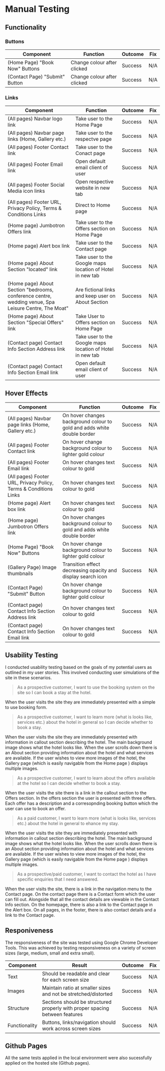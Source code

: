 # Manual Testing

## Functionality

### Buttons

| Component | Function | Outcome | Fix |
| -------------- | ------------------- | ---------------- | --- |
| (Home Page) "Book Now" Buttons| Change colour after clicked | Success | N/A |
| (Contact Page) "Submit" Button | Change colour after clicked | Success | N/A |

### Links 
| Component | Function | Outcome | Fix |
| -------------- | ------------------- | ---------------- | --- |
| (All pages) Navbar logo link | Take user to the Home Page | Success | N/A |
| (All pages) Navbar page links (Home, Gallery etc.) | Take user to the respectve page  | Success | N/A |
| (All pages) Footer Contact link | Take user to the Conact page  | Success | N/A |
| (All pages) Footer Email link | Open default email client of user  | Success | N/A |
| (All pages) Footer Social Media icon links | Open respective website in new tab  | Success | N/A |
| (All pages) Footer URL, Privacy Policy, Terms & Conditions Links  | Direct to Home page   | Success | N/A |
| (Home page) Jumbotron Offers link  | Take user to the Offers section on Home Page | Success | N/A |
| (Home page) Alert box link  | Take user to the Contact page | Success | N/A |
| (Home page) About Section "located" link | Take user to the Google maps location of Hotel in new tab | Success | N/A |
| (Home page) About Section "bedrooms, conference centre, wedding venue,  Spa Leisure Centre, The Moat" | Are fictional links and keep user on About Section| Success | N/A |
| (Home page) About Section "Special Offers" link | Take User to Offers section on Home Page | Success | N/A |
| (Contact page) Contact Info Section Address link | Take user to the Google maps location of Hotel in new tab | Success | N/A |
| (Contact page) Contact Info Section Email link| Open default email client of user  | Success | N/A |

## Hover Effects
| Component | Function | Outcome | Fix |
| -------------- | ------------------- | ---------------- | --- |
| (All pages) Navbar page links (Home, Gallery etc.) | On hover changes background colour to gold and adds white double border | Success | N/A |
| (All pages) Footer Contact link | On hover change background colour to lighter gold colour | Success | N/A |
| (All pages) Footer Email link | On hover changes text colour to gold  | Success | N/A |
| (All pages) Footer URL, Privacy Policy, Terms & Conditions Links  | On hover changes text colour to gold  | Success | N/A |
| (Home page) Alert box link  | On hover changes text colour to gold | Success | N/A |
| (Home page) Jumbotron Offers link  | On hover changes background colour to gold and adds white double border | Success | N/A |
| (Home Page) "Book Now" Buttons| On hover change background colour to lighter gold colour | Success | N/A |
| (Gallery Page) Image thumbnails | Transition effect decreasing opacity and display search icon | Success | N/A |
| (Contact Page) "Submit" Button | On hover change background colour to lighter gold colour | Success | N/A |
| (Contact page) Contact Info Section Address link | On hover changes text colour to gold | Success | N/A |
| (Contact page) Contact Info Section Email link | On hover changes text colour to gold | Success | N/A |

## Usability Testing
I conducted usability testing based on the goals of my potential users as outlined in my user stories. This involved conducting user simulations of the site in these scenarios.

> As a prospective customer, I want to use the booking system on the site so I can book a stay at the hotel.

When the user visits the site they are immediately presented with a simple to use booking form. 

> As a prospective customer, I want to learn more (what is looks like, services etc.) about the hotel in general so I can decide whether to book a stay.

When the user visits the site they are immediately presented with information in callout section describing the hotel. The main background image shows what the hotel looks like. 
When the user scrolls down there is an About section providing information about the hotel and what services are available. 
If the user wishes to view more images of the hotel, the Gallery page (which is easily navigable from the Home page ) displays multiple images.

> As a prospective customer, I want to learn about the offers available at the hotel so I can decide whether to book a stay. 

When the user visits the site there is a link in the callout section to the Offers section. In the offers section the user is presented
with three offers. Each offer has a description and a corresopnding booking button which the user can use to book an offer. 

> As a paid customer, I want to learn more (what is looks like, services etc.) about the hotel in general to ehance my stay.

When the user visits the site they are immediately presented with information in callout section describing the hotel. The main background image shows what the hotel looks like. 
When the user scrolls down there is an About section providing information about the hotel and what services are available. 
If the user wishes to view more images of the hotel, the Gallery page (which is easily navigable from the Home page ) displays multiple images.

> As a prospective/paid customer, I want to contact the hotel as I have specific enquiries that I need answered. 

When the user visits the site, there is a link in the navigation menu to the Contact page. On the contact page there is a Contact form which the user can 
fill out. Alongside that all the contact details are viewable in the Contact Info section. On the homepage, there is also a link to the Contact page in the Alert box. 
On all pages, in the footer, there is also contact details and a link to the Contact page. 

## Responiveness

The responsiveness of the site was tested using Google Chrome Developer Tools. This was achieved by testing responsiveness on a variety of screen sizes (large, medium, small and extra small). 

| Component | Result | Outcome | Fix |
| -------------- | ------------------- | ---------------- | --- |
| Text | Should be readable and clear for each screen size | Success | N/A |
| Images | Maintain ratio at smaller sizes and not be stretched/distorted | Success | N/A |
| Structure | Sections should be structured properly with proper spacing between features  | Success | N/A |
| Functionality | Buttons, links/navigation should work across screen sizes  | Success | N/A |

## Github Pages

All the same tests applied in the local environment were also sucessfully applied on the hosted site (Github pages). 






